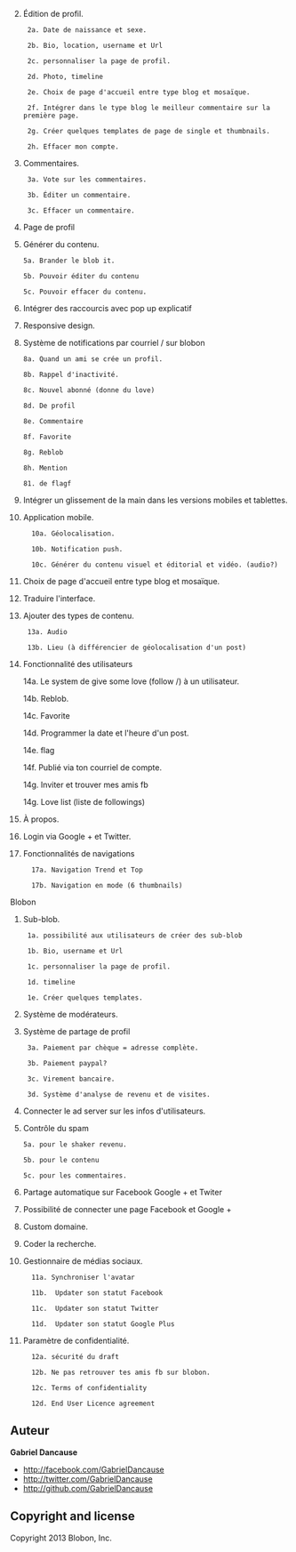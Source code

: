 2. Édition de profil.

        2a. Date de naissance et sexe. 

        2b. Bio, location, username et Url

        2c. personnaliser la page de profil.

        2d. Photo, timeline

        2e. Choix de page d'accueil entre type blog et mosaïque.

        2f. Intégrer dans le type blog le meilleur commentaire sur la première page.

        2g. Créer quelques templates de page de single et thumbnails.

        2h. Effacer mon compte.



3. Commentaires.

        3a. Vote sur les commentaires.

        3b. Éditer un commentaire.

        3c. Effacer un commentaire.



4. Page de profil

 

5. Générer du contenu.

       5a. Brander le blob it.

       5b. Pouvoir éditer du contenu

       5c. Pouvoir effacer du contenu.

   

6. Intégrer des raccourcis avec pop up explicatif



7. Responsive design.



8. Système de notifications par courriel / sur blobon

       8a. Quand un ami se crée un profil.

       8b. Rappel d'inactivité.

       8c. Nouvel abonné (donne du love)

       8d. De profil

       8e. Commentaire

       8f. Favorite

       8g. Reblob

       8h. Mention

       81. de flagf



9. Intégrer un glissement de la main dans les versions mobiles et tablettes.



10. Application mobile.

          10a. Géolocalisation.

          10b. Notification push.

          10c. Générer du contenu visuel et éditorial et vidéo. (audio?)



11. Choix de page d'accueil entre type blog et mosaïque.



12. Traduire l'interface.



13. Ajouter des types de contenu.

         13a. Audio

         13b. Lieu (à différencier de géolocalisation d'un post)



14. Fonctionnalité des utilisateurs

      14a. Le system de give some love (follow /) à un utilisateur.

      14b. Reblob.

      14c. Favorite 

      14d. Programmer la date et l'heure d'un post.

      14e. flag

      14f. Publié via ton courriel de compte.

      14g. Inviter et trouver mes amis fb

      14g. Love list (liste de followings)



15.  À propos.



16. Login via Google + et  Twitter.



17. Fonctionnalités de navigations

          17a. Navigation Trend et Top

          17b. Navigation en mode (6 thumbnails)



Blobon



1. Sub-blob.

        1a. possibilité aux utilisateurs de créer des sub-blob

        1b. Bio, username et Url

        1c. personnaliser la page de profil.

        1d. timeline

        1e. Créer quelques templates.



2. Système de modérateurs.



3. Système de partage de profil

        3a. Paiement par chèque = adresse complète.

        3b. Paiement paypal?

        3c. Virement bancaire. 

        3d. Système d'analyse de revenu et de visites.



4. Connecter le ad server sur les infos d'utilisateurs.



5. Contrôle du spam

       5a. pour le shaker revenu.

       5b. pour le contenu

       5c. pour les commentaires.



6. Partage automatique sur Facebook  Google + et Twiter



7. Possibilité de connecter une page Facebook et Google +



8. Custom domaine.



9. Coder la recherche.



11. Gestionnaire de médias sociaux.

          11a. Synchroniser l'avatar

          11b.  Updater son statut Facebook

          11c.  Updater son statut Twitter

          11d.  Updater son statut Google Plus



12. Paramètre de confidentialité.

          12a. sécurité du draft

          12b. Ne pas retrouver tes amis fb sur blobon.

          12c. Terms of confidentiality

          12d. End User Licence agreement


Auteur
-------

**Gabriel Dancause**

+ http://facebook.com/GabrielDancause
+ http://twitter.com/GabrielDancause
+ http://github.com/GabrielDancause


Copyright and license
---------------------

Copyright 2013 Blobon, Inc.

